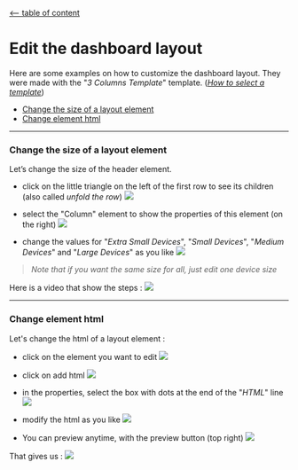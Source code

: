
[<-- table of content](Create%20a%20dashboard.md)

# Edit the dashboard layout

Here are some examples on how to customize the dashboard layout.
They were made with the "*3 Columns Template*" template. ([*How to select a template*](Create%20a%20new%20dashboard.md))

* [Change the size of a layout element](#Change%20the%20size%20of%20a%20layout%20element)
* [Change element html](#Change%20element%20html)

---

### Change the size of a layout element

Let’s change the size of the header element.
* click on the little triangle on the left of the first row to see its children (also called *unfold the row*)
![](https://i.imgur.com/avmAaF7.png)

* select the "Column" element to show the properties of this element (on the right) 
![](https://i.imgur.com/iMZdmFl.png)

* change the values for "*Extra Small Devices*", "*Small Devices*", "*Medium Devices*" and "*Large Devices*" as you like
![](https://i.imgur.com/jiq49ro.png)

> *Note that if you want the same size for all, just edit one device size*

Here is a video that show the steps :
![](https://i.imgur.com/7WEelOl.gif)

---

### Change element html

Let's change the html of a layout element :
* click on the element you want to edit
![](https://i.imgur.com/vbgrONE.png)

* click on add html
![](https://i.imgur.com/w6ukFNL.png)

* in the properties, select the box with dots at the end of the "*HTML*" line
![](https://i.imgur.com/xbi6WSS.png)

* modify the html as you like
![](https://i.imgur.com/b7EqeN4.png)

* You can preview anytime, with the preview button (top right)
![](https://i.imgur.com/LakUXQR.png)

That gives us :
![](https://i.imgur.com/y56SBYH.png)


